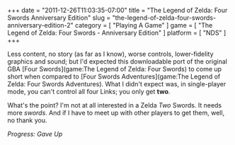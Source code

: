 +++
date = "2011-12-26T11:03:35-07:00"
title = "The Legend of Zelda: Four Swords Anniversary Edition"
slug = "the-legend-of-zelda-four-swords-anniversary-edition-2"
category = [ "Playing A Game" ]
game = [ "The Legend of Zelda: Four Swords - Anniversary Edition" ]
platform = [ "NDS" ]
+++

Less content, no story (as far as I know), worse controls, lower-fidelity graphics and sound; but I'd expected this downloadable port of the original GBA [Four Swords](game:The Legend of Zelda: Four Swords) to come up short when compared to [Four Swords Adventures](game:The Legend of Zelda: Four Swords Adventures).  What I didn't expect was, in single-player mode, you can't control all four Links; you only get <b>two</b>.

What's the point?  I'm not at all interested in a Zelda <i>Two</i> Swords.  It needs more <i>swords</i>.  And if I have to meet up with other players to get them, well, no thank you.

<i>Progress: Gave Up</i>